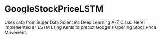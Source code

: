 # GoogleStockPriceLSTM

Uses data from Super Data Science's Deep Learning A-Z Class. Here I implemented an LSTM using Keras to predict Google's Opening Stock Price Movement.